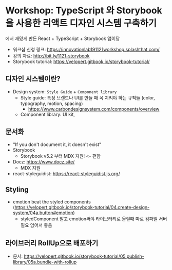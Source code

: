 # Workshop: TypeScript 와 Storybook을 사용한 리액트 디자인 시스템 구축하기

에서 재밌게 만든 React + TypeScript + Storybook 앱이당

- 워크샵 신청 링크: https://innovationlab191121workshop.splashthat.com/
- 강의 자료: http://bit.ly/1121-storybook
- Storybook tutorial: https://velopert.gitbook.io/storybook-tutorial/

## 디자인 시스템이란?
- Design system: `Style Guide` + `Component library`
    + Style guide: 특정 브랜드나 UI를 만들 때 꼭 지켜야 하는 규칙들 (color, typography, motion, spacing)
        + https://www.carbondesignsystem.com/components/overview
    + Component library: UI kit, 


## 문서화
- "If you don't document it, it doesn't exist"
- Storybook
    + Storybook v5.2 부터 MDX 지원! <- 편함
- Docz: https://www.docz.site/
    + MDX 지원
- react-styleguidist: https://react-styleguidist.js.org/

## Styling
- emotion beat the styled components (https://velopert.gitbook.io/storybook-tutorial/04.create-design-system/04a.button#emotion)
    + styledComponent 말고 emotion써야 라이브러리로 올릴때 따로 컴파일 서버 필요 없어서 좋음

## 라이브러리 RollUp으로 배포하기
- 문서: https://velopert.gitbook.io/storybook-tutorial/05.publish-library/05a.bundle-with-rollup